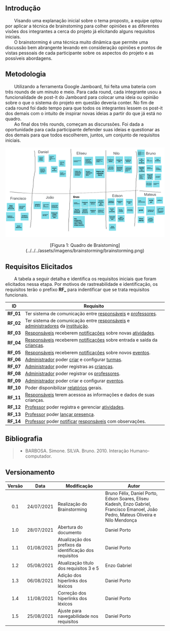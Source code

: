 ## Introdução

&emsp;&emsp;Visando uma explanação inicial sobre o tema proposto, a equipe optou por aplicar a técnica de brainstoming para colher opiniões e as diferentes visões dos integrantes a cerca do projeto já elicitando alguns requisitos iniciais.<br>
&emsp;&emsp;O brainstorming é uma técnica muito dinâmica que permite uma discussão bem abrangente levando em consideração opiniões e pontos de vistas pessoais de cada participante sobre os aspectos do projeto e as possíveis abordagens.

## Metodologia

&emsp;&emsp;Utilizando a ferramenta Google Jamboard, foi feita uma bateria com três rounds de um minuto e meio. Para cada round, cada integrante usou a funcionalidade de post-it do Jamboard para colocar uma ideia ou opinião sobre o que o sistema do projeto em questão deveria conter. No fim de cada round foi dado tempo para que todos os integrantes lessem os post-it dos demais com o intuito de inspirar novas ideias a partir do que já está no quadro.<br>
&emsp;&emsp;Ao final dos três rounds, começam as discurssões. Foi dada a oportunidade para cada participante defender suas ideias e questionar as dos demais para que todos escolherem, juntos, um conjunto de requisitos iniciais.

![Brainstorming](../../../assets/imagens/brainstorming/brainstorming.png)

<center>[Figura 1: Quadro de Braistoming](../../../assets/imagens/brainstorming/brainstorming.png)</center>

## Requisitos Elicitados

&emsp;&emsp;A tabela a seguir detalha e identifica os requisitos iniciais que foram elicitados nessa etapa. Por motivos de rastreabilidade e identificação, os requisitos terão o prefixo **RF_** para indentificar que se trata requisitos funcionais.

|    ID     | Requisito                                                                       |
| :-------: | ------------------------------------------------------------------------------- |
| <span id="rf1"> **RF_01** </span> | Ter sistema de comunicação entre [responsáveis](../../modelagem/lexicos/#lexico-responsavel) e [professores](../../modelagem/lexicos/#lexico-professor).                    |
| <span id="rf2"> **RF_02** </span> | Ter sistema de comunicação entre [responsáveis](../../modelagem/lexicos/#lexico-responsavel) e [administradores](../../modelagem/lexicos/#lexico-administrador) da [instituição](../../modelagem/lexicos/#lexico-instituicao). |
| <span id="rf3"> **RF_03** </span> | [Responsáveis](../../modelagem/lexicos/#lexico-responsavel) receberem [notificações](../../modelagem/lexicos/#lexico-notificacao) sobre novas [atividades](../../modelagem/lexicos/#lexico-atividade).                     |
| <span id="rf4"> **RF_04** </span> | [Responsáveis](../../modelagem/lexicos/#lexico-responsavel) receberem [notificações](../../modelagem/lexicos/#lexico-notificacao) sobre entrada e saída da [crianças](../../modelagem/lexicos/#lexico-crianca).          |
| <span id="rf5"> **RF_05** </span> | [Responsáveis](../../modelagem/lexicos/#lexico-responsavel) receberem [notificações](../../modelagem/lexicos/#lexico-notificacao) sobre novos [eventos](../../modelagem/lexicos/#lexico-evento).                        |
| <span id="rf6"> **RF_06** </span> | [Administrador](../../modelagem/lexicos/#lexico-administrador) poder [criar](../../modelagem/lexicos/#lexico-cadastrar-turma) e configurar [turmas](../../modelagem/lexicos/#lexico-turma).                                  |
| <span id="rf7"> **RF_07** </span> | [Administrador](../../modelagem/lexicos/#lexico-administrador) poder registras as [crianças](../../modelagem/lexicos/#lexico-crianca).                                      |
| <span id="rf8"> **RF_08** </span> | [Administrador](../../modelagem/lexicos/#lexico-administrador) poder registrar os [professores](../../modelagem/lexicos/#lexico-professor).                                   |
| <span id="rf9"> **RF_09** </span> | [Administrador](../../modelagem/lexicos/#lexico-administrador) poder criar e configurar [eventos](../../modelagem/lexicos/#lexico-evento).                                 |
| <span id="rf10"> **RF_10** </span> | Poder disponibilizar [relatórios](../../modelagem/lexicos/#lexico-relatorio) gerais.                                         |
| <span id="rf11"> **RF_11** </span> | [Responsáveis](../../modelagem/lexicos/#lexico-responsavel) terem acessoa as informações e dados de suas crianças.             |
| <span id="rf12"> **RF_12** </span> | [Professor](../../modelagem/lexicos/#lexico-professor) poder registra e gerenciar [atividades](../../modelagem/lexicos/#lexico-atividade).                                |
| <span id="rf13"> **RF_13** </span> | [Professor](../../modelagem/lexicos/#lexico-professor) poder [lançar presença](../../modelagem/lexicos/#lexico-lancar-presenca).                                                |
| <span id="rf14"> **RF_14** </span> | [Professor](../../modelagem/lexicos/#lexico-professor) poder [notificar](../../modelagem/lexicos/#lexico-notificar) [responsáveis](../../modelagem/lexicos/#lexico-responsavel) com observações.                         |

## Bibliografia

> - BARBOSA. Simone. SILVA. Bruno. 2010. Interação Humano-computador.

## Versionamento

| Versão | Data | Modificação |Autor|
|:-:|--|--|--|
| 0.1| 24/07/2021 | Realização do Brainstorming | Bruno Félix, Daniel Porto, Edson Soares, Eliseu Kadesh, Enzo Gabriel, Francisco Emanoel, João Pedro, Mateus Oliveira e Nilo Mendonça |
| 1.0 | 28/07/2021 | Abertura do documento| Daniel Porto |
| 1.1 | 01/08/2021 | Atualização dos prefixos da identificação dos requisitos | Daniel Porto |
| 1.2 | 05/08/2021 | Atualização título dos requisitos 3 e 5 | Enzo Gabriel|
| 1.3 | 06/08/2021 | Adição dos hiperlinks dos léxicos | Daniel Porto |
| 1.4 | 11/08/2021 | Correção dos hiperlinks dos léxicos | Daniel Porto |
| 1.5 | 25/08/2021 | Ajuste para navegabilidade nos requisitos | Daniel Porto |